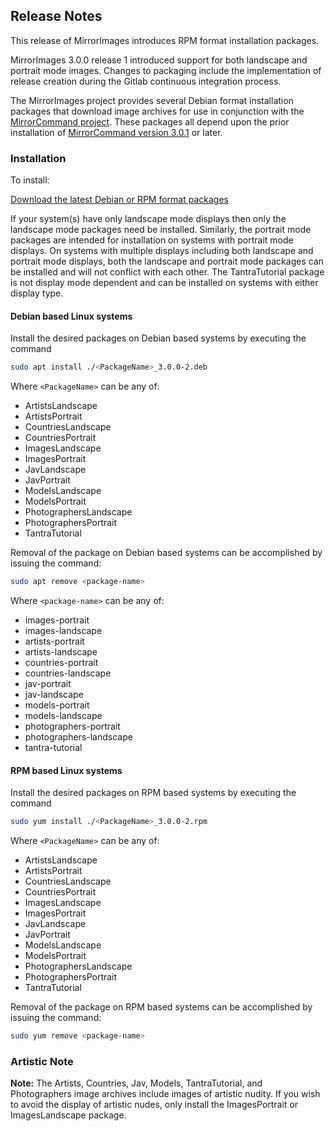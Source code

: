 ## Release Notes

This release of MirrorImages introduces RPM format installation packages.

MirrorImages 3.0.0 release 1 introduced support for both landscape and portrait mode images. Changes to packaging include the implementation of release creation during the Gitlab continuous integration process.

The MirrorImages project provides several Debian format installation packages that download image archives for use in conjunction with the [MirrorCommand project](https://gitlab.com/doctorfree/MirrorCommand). These packages all depend upon the prior installation of [MirrorCommand version 3.0.1](https://gitlab.com/doctorfree/MirrorCommand/-/releases) or later.

### Installation

To install:

[Download the latest Debian or RPM format packages](https://gitlab.com/doctorfree/MirrorImages/-/releases)

If your system(s) have only landscape mode displays then only the landscape mode packages need be installed. Similarly, the portrait mode packages are intended for installation on systems with portrait mode displays. On systems with multiple displays including both landscape and portrait mode displays, both the landscape and portrait mode packages can be installed and will not conflict with each other. The TantraTutorial package is not display mode dependent and can be installed on systems with either display type.

#### Debian based Linux systems

Install the desired packages on Debian based systems by executing the command
```bash
sudo apt install ./<PackageName>_3.0.0-2.deb
```

Where `<PackageName>` can be any of:

- ArtistsLandscape
- ArtistsPortrait
- CountriesLandscape
- CountriesPortrait
- ImagesLandscape
- ImagesPortrait
- JavLandscape
- JavPortrait
- ModelsLandscape
- ModelsPortrait
- PhotographersLandscape
- PhotographersPortrait
- TantraTutorial

Removal of the package on Debian based systems can be accomplished by issuing the command:

```bash
sudo apt remove <package-name>
```

Where `<package-name>` can be any of:

- images-portrait
- images-landscape
- artists-portrait
- artists-landscape
- countries-portrait
- countries-landscape
- jav-portrait
- jav-landscape
- models-portrait
- models-landscape
- photographers-portrait
- photographers-landscape
- tantra-tutorial

#### RPM based Linux systems

Install the desired packages on RPM based systems by executing the command
```bash
sudo yum install ./<PackageName>_3.0.0-2.rpm
```

Where `<PackageName>` can be any of:

- ArtistsLandscape
- ArtistsPortrait
- CountriesLandscape
- CountriesPortrait
- ImagesLandscape
- ImagesPortrait
- JavLandscape
- JavPortrait
- ModelsLandscape
- ModelsPortrait
- PhotographersLandscape
- PhotographersPortrait
- TantraTutorial

Removal of the package on RPM based systems can be accomplished by issuing the command:

```bash
sudo yum remove <package-name>
```

### Artistic Note

**Note:** The Artists, Countries, Jav, Models, TantraTutorial, and Photographers image archives include images of artistic nudity. If you wish to avoid the display of artistic nudes, only install the ImagesPortrait or ImagesLandscape package.
